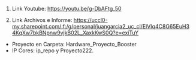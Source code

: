 1) Link Youtube: https://youtu.be/g-DbAFtg_50


2) Link Archivos e Informe: https://uccl0-my.sharepoint.com/:f:/g/personal/juangarcia2_uc_cl/ElVIq4C8G65EuH34KqXw7bkBNpnw9vjkB02L_XaxkKwS0Q?e=exiTuY


  - Proyecto en Carpeta: Hardware_Proyecto_Booster
  - IP Cores: ip_repo y Proyecto222.
